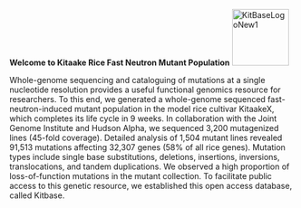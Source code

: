 **Welcome to Kitaake Rice Fast Neutron Mutant Population** <img src="https://user-images.githubusercontent.com/11203168/91338139-502ec680-e789-11ea-9257-180e219983c2.png" alt="KitBaseLogoNew1" width=100 height=100>

Whole-genome sequencing and cataloguing of mutations at a single nucleotide resolution provides a useful functional genomics resource for researchers. To this end, we generated a whole-genome sequenced fast-neutron-induced mutant population in the model rice cultivar KitaakeX, which completes its life cycle in 9 weeks. In collaboration with the Joint Genome Institute and Hudson Alpha, we sequenced 3,200 mutagenized lines (45-fold coverage). Detailed analysis of 1,504 mutant lines revealed 91,513 mutations affecting 32,307 genes (58% of all rice genes). Mutation types include single base substitutions, deletions, insertions, inversions, translocations, and tandem duplications. We observed a high proportion of loss-of-function mutations in the mutant collection. To facilitate public access to this genetic resource, we established this open access database, called Kitbase. 
